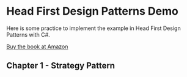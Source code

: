 # Head First Design Patterns Demo

Here is some practice to implement the example in Head First Design Patterns with C#.

[Buy the book at Amazon](https://www.amazon.com/Head-First-Design-Patterns-Brain-Friendly/dp/0596007124)

## Chapter 1 - Strategy Pattern
